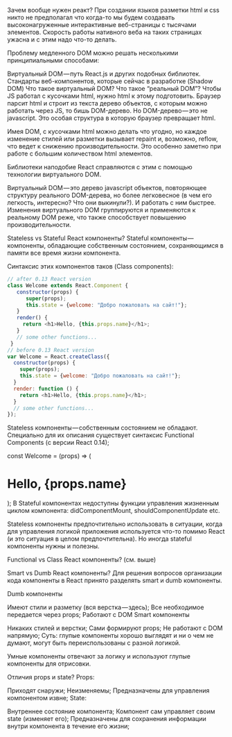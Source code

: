 Зачем вообще нужен реакт?
При создании языков разметки html и css никто не предполагал что когда-то мы будем создавать высоконагруженные интерактивные веб-страницы с тысячами элементов. Скорость работы нативного веба на таких страницах ужасна и с этим надо что-то делать.

Проблему медленного DOM можно решать несколькими принципиальными способами:

Виртуальный DOM — путь React.js и других подобных библиотек.
Стандарты веб-компонентов, которые сейчас в разработке (Shadow DOM)
Что такое виртуальный DOM?
Что такое “реальный DOM”? Чтобы JS работал с кусочками html, нужно html к этому подготовить. Браузер парсит html и строит из текста дерево объектов, с которым можно работать через JS, то бишь DOM-дерево. Но DOM-дерево — это не javascript. Это особая структура в которую браузер превращает html.

Имея DOM, c кусочками html можно делать что угодно, но каждое изменение стилей или разметки вызывает repaint и, возможно, reflow, что ведет к снижению производительности. Это особенно заметно при работе с большим количеством html элементов.

Библиотеки наподобие React справляются с этим с помощью технологии виртуального DOM.

Виртуальный DOM — это дерево javascript объектов, повторяющее структуру реального DOM-дерева, но более легковесное (в чем его легкость, интересно? Что они выкинули?). И работать с ним быстрее. Изменения виртуального DOM группируются и применяются к реальному DOM реже, что также способствует повышению производительности.

Stateless vs Stateful React компоненты?
Stateful компоненты — компоненты, обладающие собственным состоянием, сохраняющимся в памяти все время жизни компонента.

Синтаксис этих компонентов таков (Class components):
```javascript
// after 0.13 React version
class Welcome extends React.Component {
   constructor(props) {
      super(props);
      this.state = {welcome: "Добро пожаловать на сайт!"};
   }
   render() {
     return <h1>Hello, {this.props.name}</h1>;
   }
   // some other functions...
 }
// before 0.13 React version
var Welcome = React.createClass({
  constructor(props) {
    super(props);
    this.state = {welcome: "Добро пожаловать на сайт!"};
  }
  render: function () {
    return <h1>Hello, {this.props.name}</h1>;
  }
  // some other functions...
});
```

Stateless компоненты — собственным состоянием не обладают. Специально для их описания существует синтаксис Functional Components (с версии React 0.14);

const Welcome = (props) => (<h1>Hello, {props.name}</h1>);
В Stateful компонентах недоступны функции управления жизненным циклом компонента: didComponentMount, shouldComponentUpdate etc.

Stateless компоненты предпочтительно использовать в ситуации, когда для управления логикой приложения используется что-то помимо React (и это ситуация в целом предпочтительна). Но иногда stateful компоненты нужны и полезны.

Functional vs Class React компоненты?
(см. выше)

Smart vs Dumb React компоненты?
Для решения вопросов организации кода компоненты в React принято разделять smart и dumb компоненты.

Dumb компоненты

Имеют стили и разметку (вся верстка — здесь);
Все необходимое передается через props;
Работают с DOM
Smart компоненты

Никаких стилей и верстки;
Сами формируют props;
Не работают с DOM напрямую;
Суть: глупые компоненты хорошо выглядят и ни о чем не думают, могут быть переиспользованы с разной логикой.

Умные компоненты отвечают за логику и используют глупые компоненты для отрисовки.

Отличия props и state?
Props:

Приходят снаружи;
Неизменяемы;
Предназначены для управления компонентом извне;
State:

Внутреннее состояние компонента;
Компонент сам управляет своим state (изменяет его);
Предназначены для сохранения информации внутри компонента в течение его жизни;